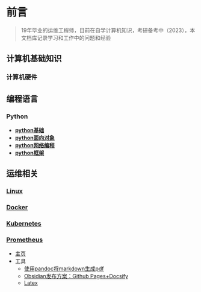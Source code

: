 <!-- _sidebar.md -->
# **前言**
> 19年毕业的运维工程师，目前在自学计算机知识，考研备考中（2023），本文档库记录学习和工作中的问题和经验
## **计算机基础知识**
### **计算机硬件**
## **编程语言**
### **Python**
- **[python基础](python/01)**
- **[python面向对象](python/02)**
- **[python网络编程](python/03)**
- **[python框架](python/04)**
## 运维相关
### **[Linux](linux/README)**
### **[Docker](docker/README)**
### **[Kubernetes](kubernetes/README)**
### **[Prometheus](监控/Prometheus/README)**
* [主页](README.md)
* 工具
	* [使用pandoc将markdown生成pdf](杂项&未分类/pandoc生成pdf文件.md)
	* [Obsidian发布方案：Github Pages+Docsify](杂项&未分类/Obsidian发布方案：Github%20Pages+Docsify.md)
	* [Latex](杂项&未分类/Latex.md)


